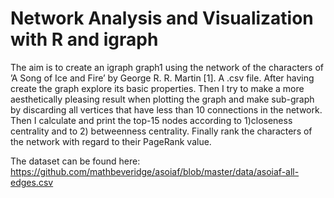 # Network Analysis and Visualization with R and igraph

The aim is to create an igraph graph1 using the network of the characters
of ’A Song of Ice and Fire’ by George R. R. Martin [1]. A .csv file. After having create the graph explore its basic properties. Then I try to make a more aesthetically pleasing result when plotting the graph and make sub-graph by discarding all vertices that have less than 10 connections in the network. Then I calculate and print the top-15 nodes according to 1)closeness centrality and to 2) betweenness centrality. Finally  rank the characters of the network with regard to their PageRank value.

The dataset can be found here: https://github.com/mathbeveridge/asoiaf/blob/master/data/asoiaf-all-edges.csv
